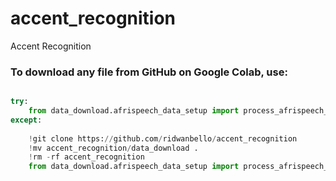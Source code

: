 # accent_recognition
Accent Recognition

### To download any file from GitHub on Google Colab, use:

``` python

try:
    from data_download.afrispeech_data_setup import process_afrispeech_batch
except:
   
    !git clone https://github.com/ridwanbello/accent_recognition
    !mv accent_recognition/data_download .
    !rm -rf accent_recognition
    from data_download.afrispeech_data_setup import process_afrispeech_batch

```